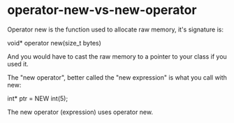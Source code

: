 # operator-new-vs-new-operator

Operator new is the function used to allocate raw memory, it's signature
is:

void* operator new(size_t bytes)

And you would have to cast the raw memory to a pointer to your class if
you used it.

The "new operator", better called the "new expression" is what you call
with new:

int* ptr = NEW int(5);

The new operator (expression) uses operator new.
